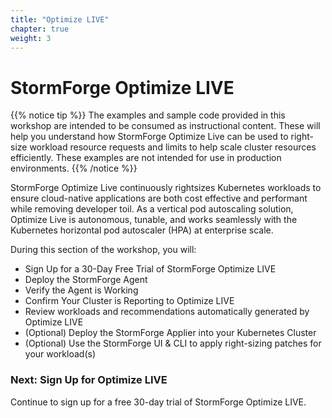 ```yaml
---
title: "Optimize LIVE" 
chapter: true
weight: 3
---
```


# StormForge Optimize LIVE

{{% notice tip %}}
The examples and sample code provided in this workshop are intended to be consumed as instructional content. These will help you understand how StormForge Optimize Live can be used to right-size workload resource requests and limits to help scale cluster resources efficiently. These examples are not intended for use in production environments.
{{% /notice %}}

StormForge Optimize Live continuously rightsizes Kubernetes workloads to ensure cloud-native applications are both cost effective and performant while removing developer toil. As a vertical pod autoscaling solution, Optimize Live is autonomous, tunable, and works seamlessly with the Kubernetes horizontal pod autoscaler (HPA) at enterprise scale.

During this section of the workshop, you will:
- Sign Up for a 30-Day Free Trial of StormForge Optimize LIVE
- Deploy the StormForge Agent
- Verify the Agent is Working
- Confirm Your Cluster is Reporting to Optimize LIVE 
- Review workloads and recommendations automatically generated by Optimize LIVE
- (Optional) Deploy the StormForge Applier into your Kubernetes Cluster
- (Optional) Use the StormForge UI & CLI to apply right-sizing patches for your workload(s)

### Next: Sign Up for Optimize LIVE <!-- MODIFY THIS HEADING -->
Continue to sign up for a free 30-day trial of StormForge Optimize LIVE.